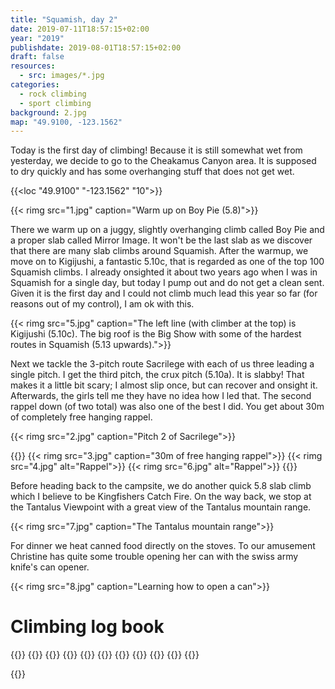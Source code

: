 ```yaml
---
title: "Squamish, day 2"
date: 2019-07-11T18:57:15+02:00
year: "2019"
publishdate: 2019-08-01T18:57:15+02:00
draft: false
resources:
  - src: images/*.jpg
categories:
  - rock climbing
  - sport climbing
background: 2.jpg
map: "49.9100, -123.1562"
---
```


Today is the first day of climbing! Because it is still somewhat wet from
yesterday, we decide to go to the Cheakamus Canyon area. It is supposed to dry
quickly and has some overhanging stuff that does not get wet.

<!--more-->

{{<loc "49.9100" "-123.1562" "10">}}

{{< rimg src="1.jpg" caption="Warm up on Boy Pie (5.8)">}}

There we warm up on a juggy, slightly overhanging climb called Boy Pie and
a proper slab called Mirror Image. It won't be the last slab as we discover that
there are many slab climbs around Squamish. After the warmup, we move on to
Kigijushi, a fantastic 5.10c, that is regarded as one of the top 100 Squamish
climbs. I already onsighted it about two years ago when I was in Squamish for
a single day, but today I pump out and do not get a clean sent. Given it is the
first day and I could not climb much lead this year so far (for reasons out of my
control), I am ok with this.

{{< rimg src="5.jpg" caption="The left line (with climber at the top) is Kigijushi (5.10c). The big roof is the Big Show with some of the hardest routes in Squamish (5.13 upwards).">}}

Next we tackle the 3-pitch route Sacrilege with each of us three leading a
single pitch. I get the third pitch, the crux pitch (5.10a). It is slabby!
That makes it a little bit scary; I almost slip once, but can recover and
onsight it. Afterwards, the girls tell me they have no idea how I led that. The
second rappel down (of two total) was also one of the best I did. You get about
30m of completely free hanging rappel.

{{< rimg src="2.jpg" caption="Pitch 2 of Sacrilege">}}

{{<gallery>}}
{{< rimg src="3.jpg" caption="30m of free hanging rappel">}}
{{< rimg src="4.jpg" alt="Rappel">}}
{{< rimg src="6.jpg" alt="Rappel">}}
{{</gallery>}}

Before heading back to the campsite, we do another quick 5.8 slab climb which
I believe to be Kingfishers Catch Fire. On the way back, we stop at the Tantalus
Viewpoint with a great view of the Tantalus mountain range.

{{< rimg src="7.jpg" caption="The Tantalus mountain range">}}

For dinner we heat canned food directly on the stoves. To our amusement
Christine has quite some trouble opening her can with the swiss army knife's can
opener.

{{< rimg src="8.jpg" caption="Learning how to open a can">}}

# Climbing log book

{{<climbs>}}
{{<climb name="Boy Pie" style="flash" grade="YDS 5.8">}}
{{<climb name="Mirror Image" style="flash" grade="YDS 5.8">}}
{{<climb name="Kigijushi" style="hangdog" grade="YDS 5.10c">}}
{{<multipitch name="Sacrilege" pitches="3">}}
{{<climb name="pitch 1" style="toprope" grade="YDS 5.8">}}
{{<climb name="pitch 2" style="toprope" grade="YDS 5.9">}}
{{<climb name="pitch 3" style="onsight" grade="YDS 5.10a">}}
{{</multipitch>}}
{{<climb name="Kingfishers Catch Fire" style="flash" grade="YDS 5.8">}}
{{</climbs>}}

{{<nextday>}}
